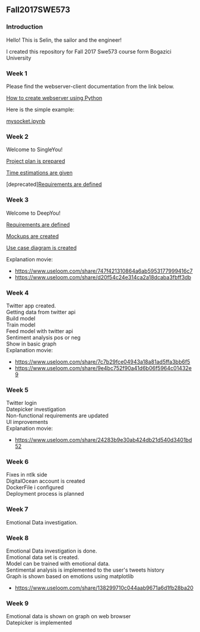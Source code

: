 ## Fall2017SWE573

### Introduction

Hello! This is Selin, the sailor and the engineer!

I created this repository for Fall 2017 Swe573 course form Bogazici University


### Week 1
Please find the webserver-client documentation from the link below.

[How to create webserver using Python](https://github.com/SelinGungor/Fall2017Swe573/wiki/How-to-create-webserver-using-Python)

Here is the simple example:

[mysocket.ipynb](https://github.com/SelinGungor/Fall2017Swe573/blob/master/mysocket.ipynb)

### Week 2
Welcome to SingleYou!

[Project plan is prepared](https://github.com/SelinGungor/Fall2017Swe573/wiki/Project-Plan)

[Time estimations are given](https://github.com/SelinGungor/Fall2017Swe573/wiki/Time-estimations)

[deprecated][Requirements are defined](https://github.com/SelinGungor/Fall2017Swe573/wiki/Requirements-%5Bdeprecated%5D)

### Week 3
Welcome to DeepYou!

[Requirements are defined](https://github.com/SelinGungor/Fall2017Swe573/wiki/Requirements)

[Mockups are created](https://github.com/SelinGungor/Fall2017Swe573/wiki/Mockups)

[Use case diagram is created](https://github.com/SelinGungor/Fall2017Swe573/wiki/Use-case-diagram-of-DeepYou)

Explanation movie:  
* https://www.useloom.com/share/747f421310864a6ab5953177999416c7
* https://www.useloom.com/share/d20f54c24e314ca2a18dcaba3fbff3db

### Week 4 

Twitter app created.  
Getting data from twitter api  
Build model  
Train model  
Feed model with twitter api  
Sentiment analysis pos or neg  
Show in basic graph  
Explanation movie: 
* https://www.useloom.com/share/7c7b29fce04943a18a81ad5ffa3bb6f5
* https://www.useloom.com/share/9e4bc752f90a41d6b06f5964c01432e9

### Week 5 
Twitter login  
Datepicker investigation  
Non-functional requirements are updated  
UI improvements  
Explanation movie:   
* https://www.useloom.com/share/24283b9e30ab424db21d540d3401bd52

### Week 6 
Fixes in ntlk side  
DigitalOcean account is created  
DockerFile i configured  
Deployment process is planned  

### Week 7
Emotional Data investigation.

### Week 8
Emotional Data investigation is done.  
Emotional data set is created.  
Model can be trained with emotional data.  
Sentimental analysis is implemented to the user's tweets history  
Graph is shown based on emotions using matplotlib 
*  https://www.useloom.com/share/138299710c044aab9671a6d1fb28ba20


### Week 9  
Emotional data is shown on graph on web browser  
Datepicker is implemented
